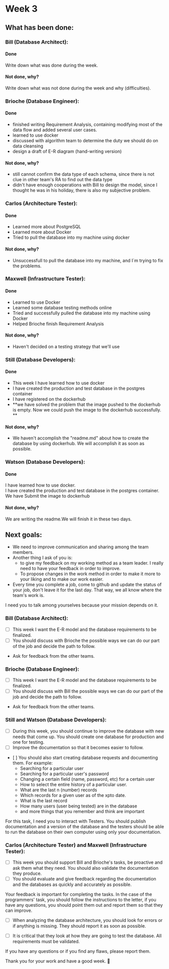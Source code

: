 # Week 3

## What has been done:

### Bill (Database Architect):

#### Done
Write down what was done during the week.

#### Not done, why?
Write down what was not done during the week and why (difficulties).


### Brioche (Database Engineer):

#### Done
- finished writing Requirement Analysis, containing modifying most of the data flow and added several user cases.
- learned to use docker
- discussed with algorithm team to determine the duty we should do on data cleansing
- design a draft of E-R diagram (hand-writing version)

#### Not done, why?
- still cannot confirm the data type of each schema, since there is not clue in other team's RA to find out the data type
- didn't have enough cooperations with Bill to design the model, since I thought he was in his holiday, there is also my subjective problem.


### Carlos (Architecture Tester):

#### Done
- Learned more about PostgreSQL
- Learned more about Docker
- Tried to pull the database into my machine using docker

#### Not done, why?
- Unsuccessfull to pull the database into my machine, and I´m trying to fix the problems.


### Maxwell (Infrastructure Tester):

#### Done
- Learned to use Docker
- Learned some database testing methods online
- Tried and successfully pulled the database into my machine using Docker
- Helped Brioche finish Requirement Analysis

#### Not done, why?
- Haven't decided on a testing strategy that we'll use

### Still (Database Developers):

#### Done
-  This week I have learned how to use docker 
- I have created the production and test database in the postgres container
- I have registered on the dockerhub
- **we have solved the problem that the image pushed to the dockerhub is empty. Now we could push the image to the dockerhub successfully. ** 

#### Not done, why?
- We haven't accomplish the "readme.md" about how to create the database by using dockerhub. We will accomplish it as soon as possible.



### Watson  (Database Developers):

#### Done
I have learned how to use docker.\
I have created the production and test database in the postgres container.\
We have Submit the image to dockerhub

#### Not done, why?
We are writing the readme.We will finish it in these two days.


## Next goals:

- We need to improve communication and sharing among the team members.
- Another thing I ask of you is: 
  - to give my feedback on my working method as a team leader. I really need to have your feedback in order to improve.
  - To propose changes in the work method in order to make it more to your liking and to make our work easier. 
- Every time you complete a job, come to github and update the status of your job, don't leave it for the last day. That way, we all know where the team's work is.

I need you to talk among yourselves because your mission depends on it.

### Bill (Database Architect):

- [ ] This week I want the E-R model and the database requirements to be finalized. 
- [ ] You should discuss with Brioche the possible ways we can do our part of the job and decide the path to follow.

* Ask for feedback from the other teams.

### Brioche (Database Engineer):

- [ ] This week I want the E-R model and the database requirements to be finalized. 
- [ ] You should discuss with Bill the possible ways we can do our part of the job and decide the path to follow.

* Ask for feedback from the other teams.


### Still and Watson (Database Developers):

- [ ] During this week, you should continue to improve the database with new needs that come up. You should create one database for production and one for testing. 
- [ ] Improve the documentation so that it becomes easier to follow.
- [ ] You should also start creating database requests and documenting them. For example: 
    - Searching for a particular user
    - Searching for a particular user's password
    - Changing a certain field (name, password, etc) for a certain user
    - How to select the entire history of a particular user.
    - What are the last n (number) records
    - Which records for a given user as of the xpto date.
    - What is the last record
    - How many users (user being tested) are in the database
    - and more things that you remember and think are important

For this task, I need you to interact with Testers. You should publish documentation and a version of the database and the testers should be able to run the database on their own computer using only your documentation.

### Carlos (Architecture Tester) and Maxwell (Infrastructure Tester):

- [ ] This week you should support Bill and Brioche's tasks, be proactive and ask them what they need. You should also validate the documentation they produce.
- [ ] You should evaluate and give feedback regarding the documentation and the databases as quickly and accurately as possible. 

Your feedback is important for completing the tasks.
In the case of the programmers' task, you should follow the instructions to the letter, if you have any questions, you should point them out and report them so that they can improve.

- [ ] When analyzing the database architecture, you should look for errors or if anything is missing. They should report it as soon as possible.

- [ ] It is critical that they look at how they are going to test the database. All requirements must be validated.


If you have any questions or if you find any flaws, please report them. 

Thank you for your work and have a good week. 🚀
